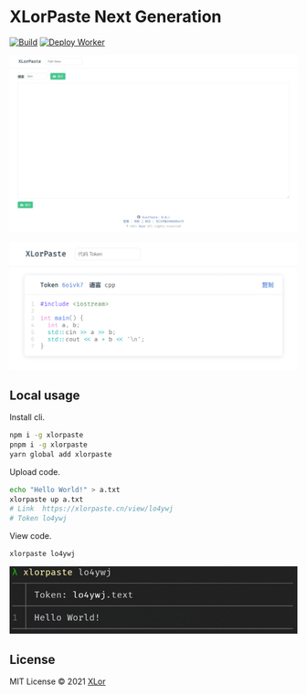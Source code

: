 # XLorPaste Next Generation

[![Build](https://github.com/XLorPaste/XLorPaste/actions/workflows/build.yml/badge.svg)](https://github.com/XLorPaste/XLorPaste/actions/workflows/build.yml) [![Deploy Worker](https://github.com/XLorPaste/XLorPaste/actions/workflows/worker.yml/badge.svg)](https://github.com/XLorPaste/XLorPaste/actions/workflows/worker.yml)

![screenshot](screenshot.jpeg)

![view](view.png)

## Local usage

Install cli.

```bash
npm i -g xlorpaste
pnpm i -g xlorpaste
yarn global add xlorpaste
```

Upload code.

```bash
echo "Hello World!" > a.txt
xlorpaste up a.txt
# Link  https://xlorpaste.cn/view/lo4ywj
# Token lo4ywj
```

View code.

```bash
xlorpaste lo4ywj
```

![cli](cli.png)

## License

MIT License © 2021 [XLor](https://github.com/yjl9903)
